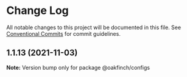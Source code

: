# Change Log

All notable changes to this project will be documented in this file.
See [Conventional Commits](https://conventionalcommits.org) for commit guidelines.

## 1.1.13 (2021-11-03)

**Note:** Version bump only for package @oakfinch/configs
